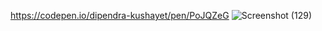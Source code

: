 https://codepen.io/dipendra-kushayet/pen/PoJQZeG
![Screenshot (129)](https://user-images.githubusercontent.com/95170962/148743280-5003dd2b-b64e-4fb9-b54c-42a99cc873ba.png)
